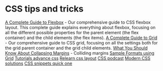 # CSS tips and tricks

[A Complete Guide to Flexbox](https://css-tricks.com/snippets/css/a-guide-to-flexbox/) - Our comprehensive guide to CSS flexbox layout. This complete guide explains everything about flexbox, focusing on all the different possible properties for the parent element (the flex container) and the child elements (the flex items).
[A Complete Guide to Grid](https://css-tricks.com/snippets/css/complete-guide-grid/) - Our comprehensive guide to CSS grid, focusing on all the settings both for the grid parent container and the grid child elements.
[What You Should Know About Collapsing Margins](https://css-tricks.com/what-you-should-know-about-collapsing-margins/) - Colliding margins
[Sample Formats using Grid](https://gridbyexample.com/)
[Tutorials advance css](https://piccalil.li/tutorials/)
[Relearn css layout](https://every-layout.dev/)
[CSS podcast](https://thecsspodcast.libsyn.com/)
[Modern CSS solutions](https://moderncss.dev/)
[CSS snippets quick one](https://smolcss.dev/)
